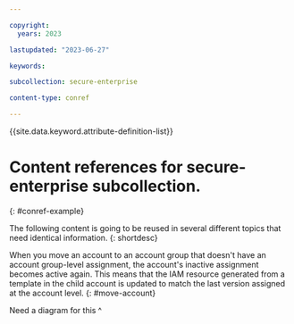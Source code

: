 ```yaml
---

copyright:
  years: 2023

lastupdated: "2023-06-27"

keywords:

subcollection: secure-enterprise

content-type: conref

---
```


{{site.data.keyword.attribute-definition-list}}

# Content references for secure-enterprise subcollection.
{: #conref-example}

The following content is going to be reused in several different topics that need identical information.
{: shortdesc}


When you move an account to an account group that doesn't have an account group-level assignment, the account's inactive assignment becomes active again. This means that the IAM resource generated from a template in the child account is updated to match the last version assigned at the account level.
{: #move-account}

Need a diagram for this ^

